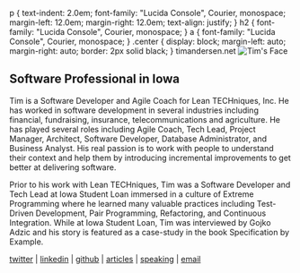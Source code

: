 p { text-indent: 2.0em; font-family: "Lucida Console", Courier, monospace; margin-left: 12.0em; margin-right: 12.0em; text-align: justify; } h2 { font-family: "Lucida Console", Courier, monospace; } a { font-family: "Lucida Console", Courier, monospace; } .center { display: block; margin-left: auto; margin-right: auto; border: 2px solid black; }  timandersen.net ![Tim's Face](https://en.gravatar.com/userimage/2637153/ab53a458cbf9455c8a161c7410890332?size=128)

Software Professional in Iowa
-----------------------------

Tim is a Software Developer and Agile Coach for Lean TECHniques, Inc. He has worked in software development in several industries including financial, fundraising, insurance, telecommunications and agriculture. He has played several roles including Agile Coach, Tech Lead, Project Manager, Architect, Software Developer, Database Administrator, and Business Analyst. His real passion is to work with people to understand their context and help them by introducing incremental improvements to get better at delivering software.

Prior to his work with Lean TECHniques, Tim was a Software Developer and Tech Lead at Iowa Student Loan immersed in a culture of Extreme Programming where he learned many valuable practices including Test-Driven Development, Pair Programming, Refactoring, and Continuous Integration. While at Iowa Student Loan, Tim was interviewed by Gojko Adzic and his story is featured as a case-study in the book Specification by Example.

[twitter](https://twitter.com/timander) | [linkedin](https://www.linkedin.com/in/timandersen/) | [github](https://github.com/timander) | [articles](https://timandersen.net/articles/) | [speaking](presentations/index.html) | [email](mailto:tim@timandersen.net)